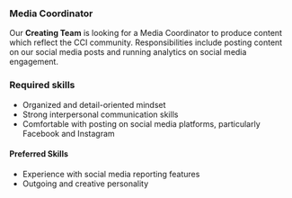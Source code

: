 ### Media Coordinator

Our **Creating Team** is looking for a Media Coordinator to produce content which reflect the CCI community. Responsibilities include posting content on our social media posts and running analytics on social media engagement.

### Required skills
- Organized and detail-oriented mindset
- Strong interpersonal communication skills
- Comfortable with posting on social media platforms, particularly Facebook and Instagram

#### Preferred Skills
- Experience with social media reporting features
- Outgoing and creative personality
